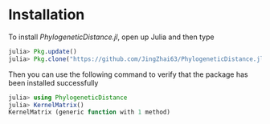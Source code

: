 # Installation

To install _PhylogeneticDistance.jl_, open up Julia and then type

```julia
julia> Pkg.update()
julia> Pkg.clone("https://github.com/JingZhai63/PhylogeneticDistance.jl.git")
```

Then you can use the following command to verify that the package has been installed successfully

```julia
julia> using PhylogeneticDistance
julia> KernelMatrix()
KernelMatrix (generic function with 1 method)
```
